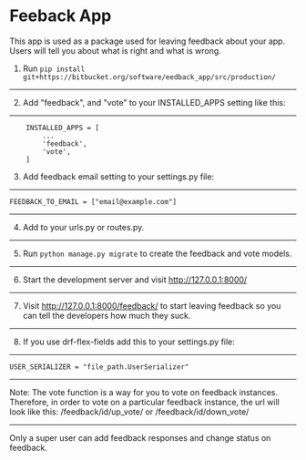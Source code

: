 # Feeback App

This app is used as a package used for leaving feedback about your app. Users will tell you about what is right and what is wrong.



1. Run `pip install git+https://bitbucket.org/software/eedback_app/src/production/`
-------


2. Add "feedback", and "vote" to your INSTALLED_APPS setting like this:
-----------------------------------------------------------------------
```
    INSTALLED_APPS = [
        ...
        'feedback',
        'vote',
    ]
```
3. Add feedback email setting to your settings.py file:
-----------------------------------------------------
```
FEEDBACK_TO_EMAIL = ["email@example.com"]
```
-----------------------------------------------------
4. Add to your urls.py or routes.py.
------------------------------------
5. Run `python manage.py migrate` to create the feedback and vote models.
-------
6. Start the development server and visit http://127.0.0.1:8000/
---------------------------------------------------------------
7. Visit http://127.0.0.1:8000/feedback/ to start leaving feedback so you can tell the developers how much they suck. 
---------------------------------------------------------------------------------------------------------------------
8. If you use drf-flex-fields add this to your settings.py file:
---------------------------------------------------------
```
USER_SERIALIZER = "file_path.UserSerializer"
```
----------------------------------------------------------
Note: The vote function is a way for you to vote on feedback instances. Therefore, in order to vote on a particular feedback instance, the url will look like this:
/feedback/id/up_vote/ or /feedback/id/down_vote/
__________________________________________________

Only a super user can add feedback responses and change status on feedback.
